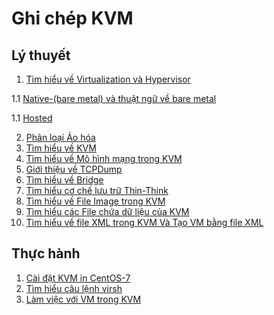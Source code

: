 # Ghi chép KVM

## Lý thuyết
1. [Tìm hiểu về Virtualization và Hypervisor](lythuyet/Virtualization&Hypervisor.md)

1.1 [Native-(bare metal) và thuật ngữ về bare metal](lythuyet/native.md)

1.1 [Hosted](lythuyet/hosted.md)

2. [Phân loại Ảo hóa](lythuyet/Virtualization.md)
3. [Tìm hiểu về KVM](lythuyet/infoKVM.md)
4. [Tìm hiểu về Mô hình mạng trong KVM](lythuyet/mod-network.md)
5. [Giới thiệu về TCPDump](lythuyet/tcpdump.md)
6. [Tìm hiểu về Bridge](lythuyet/brigde.md)
7. [Tìm hiểu cơ chế lưu trữ Thin-Think](lythuyet/storage.md)
8. [Tìm hiểu về File Image trong KVM](lythuyet/image-file.md)
9. [Tìm hiểu các File chứa dữ liệu của KVM](lythuyet/infoFile.md)
10. [Tìm hiểu về file XML trong KVM Và Tạo VM bằng file XML](lythuyet/xml.md)
## Thực hành
1. [Cài đặt KVM in CentOS-7](thuchanh/installKVM.md)
2. [Tìm hiểu câu lệnh virsh](lythuyet/cmd-virsh.md)
3. [Làm việc với VM trong KVM](thuchanh/work.md)